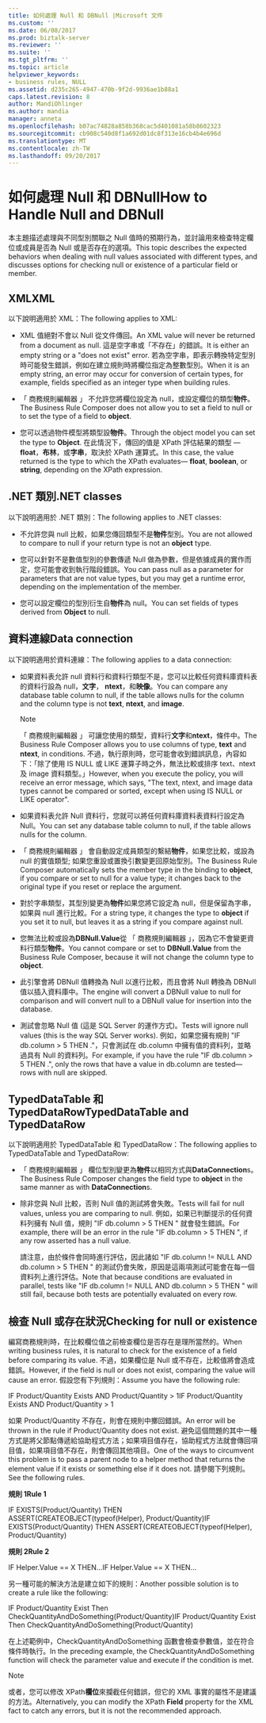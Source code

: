 ```yaml
---
title: 如何處理 Null 和 DBNull |Microsoft 文件
ms.custom: ''
ms.date: 06/08/2017
ms.prod: biztalk-server
ms.reviewer: ''
ms.suite: ''
ms.tgt_pltfrm: ''
ms.topic: article
helpviewer_keywords:
- business rules, NULL
ms.assetid: d235c265-4947-470b-9f2d-9936ae1b88a1
caps.latest.revision: 8
author: MandiOhlinger
ms.author: mandia
manager: anneta
ms.openlocfilehash: b07ac74828a858b368cac5d401081a58b8602323
ms.sourcegitcommit: cb908c540d8f1a692d01dc8f313e16cb4b4e696d
ms.translationtype: MT
ms.contentlocale: zh-TW
ms.lasthandoff: 09/20/2017
---
```

# <a name="how-to-handle-null-and-dbnull"></a><span data-ttu-id="7bc65-102">如何處理 Null 和 DBNull</span><span class="sxs-lookup"><span data-stu-id="7bc65-102">How to Handle Null and DBNull</span></span>
<span data-ttu-id="7bc65-103">本主題描述處理與不同型別關聯之 Null 值時的預期行為，並討論用來檢查特定欄位或成員是否為 Null 或是否存在的選項。</span><span class="sxs-lookup"><span data-stu-id="7bc65-103">This topic describes the expected behaviors when dealing with null values associated with different types, and discusses options for checking null or existence of a particular field or member.</span></span>  
  
## <a name="xml"></a><span data-ttu-id="7bc65-104">XML</span><span class="sxs-lookup"><span data-stu-id="7bc65-104">XML</span></span>  
 <span data-ttu-id="7bc65-105">以下說明適用於 XML：</span><span class="sxs-lookup"><span data-stu-id="7bc65-105">The following applies to XML:</span></span>  
  
-   <span data-ttu-id="7bc65-106">XML 值絕對不會以 Null 從文件傳回。</span><span class="sxs-lookup"><span data-stu-id="7bc65-106">An XML value will never be returned from a document as null.</span></span> <span data-ttu-id="7bc65-107">這是空字串或「不存在」的錯誤。</span><span class="sxs-lookup"><span data-stu-id="7bc65-107">It is either an empty string or a "does not exist" error.</span></span> <span data-ttu-id="7bc65-108">若為空字串，即表示轉換特定型別時可能發生錯誤，例如在建立規則時將欄位指定為整數型別。</span><span class="sxs-lookup"><span data-stu-id="7bc65-108">When it is an empty string, an error may occur for conversion of certain types, for example, fields specified as an integer type when building rules.</span></span>  
  
-   <span data-ttu-id="7bc65-109">「 商務規則編輯器 」 不允許您將欄位設定為 null，或設定欄位的類型**物件**。</span><span class="sxs-lookup"><span data-stu-id="7bc65-109">The Business Rule Composer does not allow you to set a field to null or to set the type of a field to **object**.</span></span>  
  
-   <span data-ttu-id="7bc65-110">您可以透過物件模型將類型設**物件**。</span><span class="sxs-lookup"><span data-stu-id="7bc65-110">Through the object model you can set the type to **Object**.</span></span> <span data-ttu-id="7bc65-111">在此情況下，傳回的值是 XPath 評估結果的類型 — **float**，**布林**，或**字串**，取決於 XPath 運算式。</span><span class="sxs-lookup"><span data-stu-id="7bc65-111">In this case, the value returned is the type to which the XPath evaluates— **float**, **boolean**, or **string**, depending on the XPath expression.</span></span>  
  
## <a name="net-classes"></a><span data-ttu-id="7bc65-112">.NET 類別</span><span class="sxs-lookup"><span data-stu-id="7bc65-112">.NET classes</span></span>  
 <span data-ttu-id="7bc65-113">以下說明適用於 .NET 類別：</span><span class="sxs-lookup"><span data-stu-id="7bc65-113">The following applies to .NET classes:</span></span>  
  
-   <span data-ttu-id="7bc65-114">不允許您與 null 比較，如果您傳回類型不是**物件**型別。</span><span class="sxs-lookup"><span data-stu-id="7bc65-114">You are not allowed to compare to null if your return type is not an **object** type.</span></span>  
  
-   <span data-ttu-id="7bc65-115">您可以針對不是數值型別的參數傳遞 Null 做為參數，但是依據成員的實作而定，您可能會收到執行階段錯誤。</span><span class="sxs-lookup"><span data-stu-id="7bc65-115">You can pass null as a parameter for parameters that are not value types, but you may get a runtime error, depending on the implementation of the member.</span></span>  
  
-   <span data-ttu-id="7bc65-116">您可以設定欄位的型別衍生自**物件**為 null。</span><span class="sxs-lookup"><span data-stu-id="7bc65-116">You can set fields of types derived from **Object** to null.</span></span>  
  
## <a name="data-connection"></a><span data-ttu-id="7bc65-117">資料連線</span><span class="sxs-lookup"><span data-stu-id="7bc65-117">Data connection</span></span>  
 <span data-ttu-id="7bc65-118">以下說明適用於資料連線：</span><span class="sxs-lookup"><span data-stu-id="7bc65-118">The following applies to a data connection:</span></span>  
  
-   <span data-ttu-id="7bc65-119">如果資料表允許 null 資料行和資料行類型不是，您可以比較任何資料庫資料表的資料行設為 null，**文字**， **ntext**，和**映像**。</span><span class="sxs-lookup"><span data-stu-id="7bc65-119">You can compare any database table column to null, if the table allows nulls for the column and the column type is not **text**, **ntext**, and **image**.</span></span>  
  
    > [!NOTE]
    >  <span data-ttu-id="7bc65-120">「 商務規則編輯器 」 可讓您使用的類型，資料行**文字**和**ntext**，條件中。</span><span class="sxs-lookup"><span data-stu-id="7bc65-120">The Business Rule Composer allows you to use columns of type, **text** and **ntext**, in conditions.</span></span> <span data-ttu-id="7bc65-121">不過，執行原則時，您可能會收到錯誤訊息，內容如下：「除了使用 IS NULL 或 LIKE 運算子時之外，無法比較或排序 text、ntext 及 image 資料類型。」</span><span class="sxs-lookup"><span data-stu-id="7bc65-121">However, when you execute the policy, you will receive an error message, which says, "The text, ntext, and image data types cannot be compared or sorted, except when using IS NULL or LIKE operator".</span></span>  
  
-   <span data-ttu-id="7bc65-122">如果資料表允許 Null 資料行，您就可以將任何資料庫資料表資料行設定為 Null。</span><span class="sxs-lookup"><span data-stu-id="7bc65-122">You can set any database table column to null, if the table allows nulls for the column.</span></span>  
  
-   <span data-ttu-id="7bc65-123">「 商務規則編輯器 」 會自動設定成員類型的繫結**物件**，如果您比較，或設為 null 的實值類型; 如果您重設或置換引數變更回原始型別。</span><span class="sxs-lookup"><span data-stu-id="7bc65-123">The Business Rule Composer automatically sets the member type in the binding to **object**, if you compare or set to null for a value type; it changes back to the original type if you reset or replace the argument.</span></span>  
  
-   <span data-ttu-id="7bc65-124">對於字串類型，其型別變更為**物件**如果您將它設定為 null，但是保留為字串，如果與 null 進行比較。</span><span class="sxs-lookup"><span data-stu-id="7bc65-124">For a string type, it changes the type to **object** if you set it to null, but leaves it as a string if you compare against null.</span></span>  
  
-   <span data-ttu-id="7bc65-125">您無法比較或設為**DBNull.Value**從 「 商務規則編輯器 」，因為它不會變更資料行類型**物件**。</span><span class="sxs-lookup"><span data-stu-id="7bc65-125">You cannot compare or set to **DBNull.Value** from the Business Rule Composer, because it will not change the column type to **object**.</span></span>  
  
-   <span data-ttu-id="7bc65-126">此引擎會將 DBNull 值轉換為 Null 以進行比較，而且會將 Null 轉換為 DBNull 值以插入資料庫中。</span><span class="sxs-lookup"><span data-stu-id="7bc65-126">The engine will convert a DBNull value to null for comparison and will convert null to a DBNull value for insertion into the database.</span></span>  
  
-   <span data-ttu-id="7bc65-127">測試會忽略 Null 值 (這是 SQL Server 的運作方式)。</span><span class="sxs-lookup"><span data-stu-id="7bc65-127">Tests will ignore null values (this is the way SQL Server works).</span></span> <span data-ttu-id="7bc65-128">例如，如果您擁有規則 "IF db.column > 5 THEN ."，只會測試在 db.column 中擁有值的資料列，並略過具有 Null 的資料列。</span><span class="sxs-lookup"><span data-stu-id="7bc65-128">For example, if you have the rule "IF db.column > 5 THEN .", only the rows that have a value in db.column are tested—rows with null are skipped.</span></span>  
  
## <a name="typeddatatable-and-typeddatarow"></a><span data-ttu-id="7bc65-129">TypedDataTable 和 TypedDataRow</span><span class="sxs-lookup"><span data-stu-id="7bc65-129">TypedDataTable and TypedDataRow</span></span>  
 <span data-ttu-id="7bc65-130">以下說明適用於 TypedDataTable 和 TypedDataRow：</span><span class="sxs-lookup"><span data-stu-id="7bc65-130">The following applies to TypedDataTable and TypedDataRow:</span></span>  
  
-   <span data-ttu-id="7bc65-131">「 商務規則編輯器 」 欄位型別變更為**物件**以相同方式與**DataConnection**s。</span><span class="sxs-lookup"><span data-stu-id="7bc65-131">The Business Rule Composer changes the field type to **object** in the same manner as with **DataConnection**s.</span></span>  
  
-   <span data-ttu-id="7bc65-132">除非您與 Null 比較，否則 Null 值的測試將會失敗。</span><span class="sxs-lookup"><span data-stu-id="7bc65-132">Tests will fail for null values, unless you are comparing to null.</span></span> <span data-ttu-id="7bc65-133">例如，如果已判斷提示的任何資料列擁有 Null 值，規則 "IF db.column > 5 THEN " 就會發生錯誤。</span><span class="sxs-lookup"><span data-stu-id="7bc65-133">For example, there will be an error in the rule "IF db.column > 5 THEN ", if any row asserted has a null value.</span></span>  
  
     <span data-ttu-id="7bc65-134">請注意，由於條件會同時進行評估，因此諸如 "IF db.column != NULL AND db.column > 5 THEN  " 的測試仍會失敗，原因是這兩項測試可能會在每一個資料列上進行評估。</span><span class="sxs-lookup"><span data-stu-id="7bc65-134">Note that because conditions are evaluated in parallel, tests like "IF db.column != NULL AND db.column > 5 THEN  " will still fail, because both tests are potentially evaluated on every row.</span></span>  
  
## <a name="checking-for-null-or-existence"></a><span data-ttu-id="7bc65-135">檢查 Null 或存在狀況</span><span class="sxs-lookup"><span data-stu-id="7bc65-135">Checking for null or existence</span></span>  
 <span data-ttu-id="7bc65-136">編寫商務規則時，在比較欄位值之前檢查欄位是否存在是理所當然的。</span><span class="sxs-lookup"><span data-stu-id="7bc65-136">When writing business rules, it is natural to check for the existence of a field before comparing its value.</span></span> <span data-ttu-id="7bc65-137">不過，如果欄位是 Null 或不存在，比較值將會造成錯誤。</span><span class="sxs-lookup"><span data-stu-id="7bc65-137">However, if the field is null or does not exist, comparing the value will cause an error.</span></span> <span data-ttu-id="7bc65-138">假設您有下列規則：</span><span class="sxs-lookup"><span data-stu-id="7bc65-138">Assume you have the following rule:</span></span>  
  
 <span data-ttu-id="7bc65-139">IF Product/Quantity Exists AND Product/Quantity > 1</span><span class="sxs-lookup"><span data-stu-id="7bc65-139">IF Product/Quantity Exists AND Product/Quantity > 1</span></span>  
  
 <span data-ttu-id="7bc65-140">如果 Product/Quantity 不存在，則會在規則中擲回錯誤。</span><span class="sxs-lookup"><span data-stu-id="7bc65-140">An error will be thrown in the rule if Product/Quantity does not exist.</span></span> <span data-ttu-id="7bc65-141">避免這個問題的其中一種方式是將父節點傳遞給協助程式方法；如果項目值存在，協助程式方法就會傳回項目值，如果項目值不存在，則會傳回其他項目。</span><span class="sxs-lookup"><span data-stu-id="7bc65-141">One of the ways to circumvent this problem is to pass a parent node to a helper method that returns the element value if it exists or something else if it does not.</span></span> <span data-ttu-id="7bc65-142">請參閱下列規則。</span><span class="sxs-lookup"><span data-stu-id="7bc65-142">See the following rules.</span></span>  
  
 <span data-ttu-id="7bc65-143">**規則 1**</span><span class="sxs-lookup"><span data-stu-id="7bc65-143">**Rule 1**</span></span>  
  
 <span data-ttu-id="7bc65-144">IF EXISTS(Product/Quantity) THEN ASSERT(CREATEOBJECT(typeof(Helper), Product/Quantity)</span><span class="sxs-lookup"><span data-stu-id="7bc65-144">IF EXISTS(Product/Quantity) THEN ASSERT(CREATEOBJECT(typeof(Helper), Product/Quantity)</span></span>  
  
 <span data-ttu-id="7bc65-145">**規則 2**</span><span class="sxs-lookup"><span data-stu-id="7bc65-145">**Rule 2**</span></span>  
  
 <span data-ttu-id="7bc65-146">IF Helper.Value == X THEN...</span><span class="sxs-lookup"><span data-stu-id="7bc65-146">IF Helper.Value == X THEN...</span></span>  
  
 <span data-ttu-id="7bc65-147">另一種可能的解決方法是建立如下的規則：</span><span class="sxs-lookup"><span data-stu-id="7bc65-147">Another possible solution is to create a rule like the following:</span></span>  
  
 <span data-ttu-id="7bc65-148">IF Product/Quantity Exist Then CheckQuantityAndDoSomething(Product/Quantity)</span><span class="sxs-lookup"><span data-stu-id="7bc65-148">IF Product/Quantity Exist Then CheckQuantityAndDoSomething(Product/Quantity)</span></span>  
  
 <span data-ttu-id="7bc65-149">在上述範例中，CheckQuantityAndDoSomething 函數會檢查參數值，並在符合條件時執行。</span><span class="sxs-lookup"><span data-stu-id="7bc65-149">In the preceding example, the CheckQuantityAndDoSomething function will check the parameter value and execute if the condition is met.</span></span>  
  
> [!NOTE]
>  <span data-ttu-id="7bc65-150">或者，您可以修改 XPath**欄位**來攔截任何錯誤，但它的 XML 事實的屬性不是建議的方法。</span><span class="sxs-lookup"><span data-stu-id="7bc65-150">Alternatively, you can modify the XPath **Field** property for the XML fact to catch any errors, but it is not the recommended approach.</span></span>